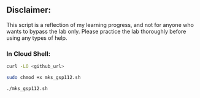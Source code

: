 ## Disclaimer:

This script is a reflection of my learning progress, and not for anyone who wants to bypass the lab only. Please practice the lab thoroughly before using any types of help.

### In Cloud Shell:

```bash
curl -LO <github_url>

sudo chmod +x mks_gsp112.sh

./mks_gsp112.sh
```